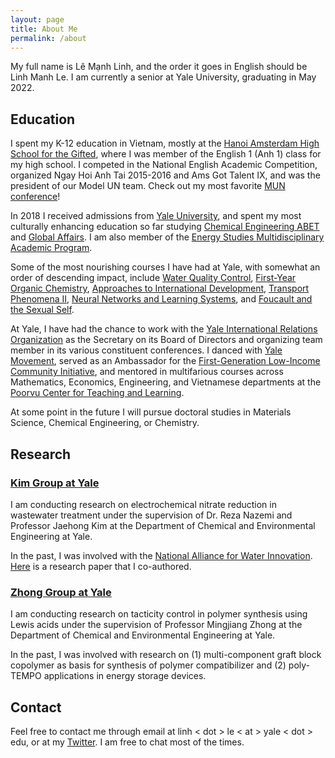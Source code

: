 ```yaml
---
layout: page
title: About Me
permalink: /about
---
```


My full name is Lê Mạnh Linh, and the order it goes in English should be Linh Manh Le. I am currently a senior at Yale University, graduating in May 2022.

## Education

I spent my K-12 education in Vietnam, mostly at the [Hanoi Amsterdam High School for the Gifted](http://www.hn-ams.edu.vn/en), where I was member of the English 1 (Anh 1) class for my high school. I competed in the National English Academic Competition, organized Ngay Hoi Anh Tai 2015-2016 and Ams Got Talent IX, and was the president of our Model UN team. Check out my most favorite [MUN conference](https://ivmun.org/)!

In 2018 I received admissions from [Yale University](https://yale.edu), and spent my most culturally enhancing education so far studying [Chemical Engineering ABET](https://seas.yale.edu/departments/chemical-and-environmental-engineering) and [Global Affairs](https://jackson.yale.edu/academics/the-global-affairs-major/). I am also member of the [Energy Studies Multidisciplinary Academic Program](https://earth.yale.edu/energy-studies).

Some of the most nourishing courses I have had at Yale, with somewhat an order of descending impact, include [Water Quality Control](https://courses.yale.edu/?details&srcdb=201903&crn=10995), [First-Year Organic Chemistry](https://courses.yale.edu/?details&srcdb=201803&crn=10629), [Approaches to International Development](https://courses.yale.edu/?details&srcdb=202001&crn=27688), [Transport Phenomena II](https://courses.yale.edu/?details&srcdb=202101&crn=21832), [Neural Networks and Learning Systems](https://courses.yale.edu/?details&srcdb=202103&crn=11124), and [Foucault and the Sexual Self](https://courses.yale.edu/?details&srcdb=202201&crn=23790).

At Yale, I have had the chance to work with the [Yale International Relations Organization](https://yira.org) as the Secretary on its Board of Directors and organizing team member in its various constituent conferences. I danced with [Yale Movement](https://www.youtube.com/c/YaleMovement), served as an Ambassador for the [First-Generation Low-Income Community Initiative](https://fgli.yalecollege.yale.edu/), and mentored in multifarious courses across Mathematics, Economics, Engineering, and Vietnamese departments at the [Poorvu Center for Teaching and Learning](https://poorvucenter.yale.edu/course-based-peer-tutors).

At some point in the future I will pursue doctoral studies in Materials Science, Chemical Engineering, or Chemistry.

## Research

### [Kim Group at Yale](http://www.yaleseas.com/jaehongkim/)

I am conducting research on electrochemical nitrate reduction in wastewater treatment under the supervision of Dr. Reza Nazemi and Professor Jaehong Kim at the Department of Chemical and Environmental Engineering at Yale.

In the past, I was involved with the [National Alliance for Water Innovation](https://www.nawihub.org/). [Here](https://pubs.acs.org/doi/10.1021/acsestengg.1c00282) is a research paper that I co-authored.

### [Zhong Group at Yale](https://zhongpolylab.yale.edu/)

I am conducting research on tacticity control in polymer synthesis using Lewis acids under the supervision of Professor Mingjiang Zhong at the Department of Chemical and Environmental Engineering at Yale.

In the past, I was involved with research on (1) multi-component graft block copolymer as basis for synthesis of polymer compatibilizer and (2) poly-TEMPO applications in energy storage devices.

## Contact

Feel free to contact me through email at linh &lt; dot &gt; le &lt; at &gt; yale &lt; dot &gt; edu, or at my [Twitter](http://twitter.com/Manh_Linh_Le). I am free to chat most of the times.